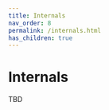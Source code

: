 ```yaml
---
title: Internals
nav_order: 8
permalink: /internals.html
has_children: true
---
```


# Internals

TBD
